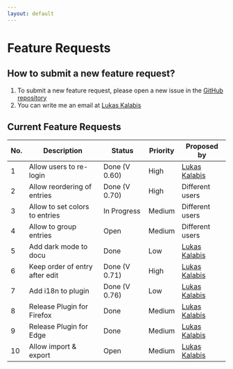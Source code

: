 ```yaml
---
layout: default
---
```


# Feature Requests

## How to submit a new feature request?

1. To submit a new feature request, please open a new issue in the [GitHub repository](https://github.com/lkalabis/SF-Switcher/issues/new/choose)
2. You can write me an email at [Lukas Kalabis](mailto:developer.kalabis.lukas@gmail.com)

## Current Feature Requests

| No. | Description                    | Status        | Priority | Proposed by                                        |
| --- | ------------------------------ | ------------- | -------- | -------------------------------------------------- |
| 1   | Allow users to re-login        | Done (V 0.60) | High     | [Lukas Kalabis](developer.kalabis.lukas@gmail.com) |
| 2   | Allow reordering of entries    | Done (V 0.70) | High     | Different users                                    |
| 3   | Allow to set colors to entries | In Progress   | Medium   | Different users                                    |
| 4   | Allow to group entries         | Open          | Medium   | Different users                                    |
| 5   | Add dark mode to docu          | Done          | Low      | [Lukas Kalabis](developer.kalabis.lukas@gmail.com) |
| 6   | Keep order of entry after edit | Done (V 0.71) | High     | [Lukas Kalabis](developer.kalabis.lukas@gmail.com) |
| 7   | Add i18n to plugin             | Done (V 0.76) | Low      | [Lukas Kalabis](developer.kalabis.lukas@gmail.com) |
| 8   | Release Plugin for Firefox     | Done          | Medium   | [Lukas Kalabis](developer.kalabis.lukas@gmail.com) |
| 9   | Release Plugin for Edge        | Done          | Medium   | [Lukas Kalabis](developer.kalabis.lukas@gmail.com) |
| 10  | Allow import & export          | Open          | Medium   | [Lukas Kalabis](developer.kalabis.lukas@gmail.com) |
